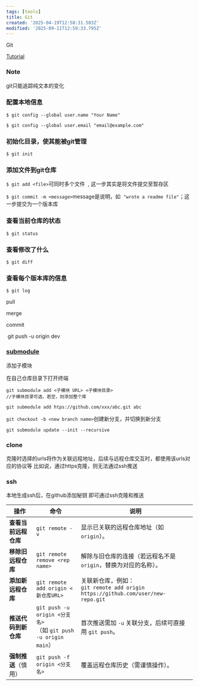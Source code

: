 ```yaml
---
tags: [tools]
title: Git
created: '2025-04-19T12:58:31.503Z'
modified: '2025-09-11T12:59:33.795Z'
---
```


Git

[Tutorial](https://liaoxuefeng.com/books/git/introduction/index.html)

### Note

git只能追踪纯文本的变化

### 配置本地信息

`$ git config --global user.name "Your Name"`

`$ git config --global user.email "email@example.com"`

### 初始化目录，使其能被git管理

`$ git init`

### 添加文件到git仓库

`$ git add <file>`可同时多个文件  , 这一步其实是将文件提交至暂存区

`$ git commit -m <message>`message是说明，如  `"wrote a readme file"`；这一步提交为一个版本库

### 查看当前仓库的状态

`$ git status`

### 查看修改了什么

`$ git diff`

### 查看每个版本库的信息

`$ git log`

pull

merge

commit

 git push -u origin dev 

### [**submodule**](https://blog.csdn.net/The_friends/article/details/144848995)

添加子模块

在自己仓库目录下打开终端

```plaintext
git submodule add <子模块 URL> <子模块目录>
//子模块目录可选，若空，则添加整个库
 
git submodule add htps://github.com/xxx/abc.git abc
```


`git checkout -b <new branch name>`创建新分支，并切换到新分支


`git submodule update --init --recursive `

### clone
克隆时选择的urls将作为关联远程地址，后续与远程仓库交互时，都使用该urls对应的协议等
比如说，通过https克隆，则无法通过ssh推送

### ssh
本地生成ssh后，在github添加秘钥
即可通过ssh克隆和推送


|操作|命令|说明|
|---|---|---|
| **查看当前远程仓库** | `git remote -v`                                                     | 显示已关联的远程仓库地址（如 `origin`）。                           |
| **移除旧远程仓库**   | `git remote remove <rep name>`                                          | 解除与旧仓库的连接（若远程名不是 `origin`，替换为对应的名称）。      |
| **添加新远程仓库**   | `git remote add origin <新仓库URL>`                                  | 关联新仓库，例如：<br>`git remote add origin https://github.com/user/new-repo.git` |
| **推送代码到新仓库** | `git push -u origin <分支名>`<br>（如 `git push -u origin main`）    | 首次推送需加 `-u` 关联分支，后续可直接用 `git push`。               |
| **强制推送**（慎用） | `git push -f origin <分支名>`                                       | 覆盖远程仓库历史（需谨慎操作）。                                     |



